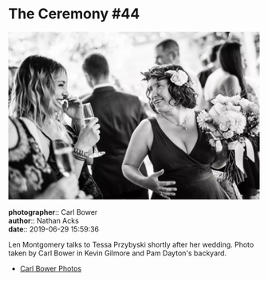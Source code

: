 # The Ceremony #44

![Len Montgomery talks to Tessa Przybyski](assets/2019-06-29-set-1-the-ceremony-44.webp)

**photographer**:: Carl Bower  
**author**:: Nathan Acks  
**date**:: 2019-06-29 15:59:36

Len Montgomery talks to Tessa Przybyski shortly after her wedding. Photo taken by Carl Bower in Kevin Gilmore and Pam Dayton's backyard.

* [Carl Bower Photos](https://carlbowerphotos.com)
